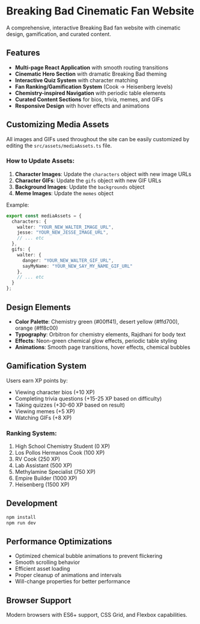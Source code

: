 # Breaking Bad Cinematic Fan Website

A comprehensive, interactive Breaking Bad fan website with cinematic design, gamification, and curated content.

## Features

- **Multi-page React Application** with smooth routing transitions
- **Cinematic Hero Section** with dramatic Breaking Bad theming
- **Interactive Quiz System** with character matching
- **Fan Ranking/Gamification System** (Cook → Heisenberg levels)
- **Chemistry-inspired Navigation** with periodic table elements
- **Curated Content Sections** for bios, trivia, memes, and GIFs
- **Responsive Design** with hover effects and animations

## Customizing Media Assets

All images and GIFs used throughout the site can be easily customized by editing the `src/assets/mediaAssets.ts` file.

### How to Update Assets:

1. **Character Images**: Update the `characters` object with new image URLs
2. **Character GIFs**: Update the `gifs` object with new GIF URLs
3. **Background Images**: Update the `backgrounds` object
4. **Meme Images**: Update the `memes` object

Example:
```typescript
export const mediaAssets = {
  characters: {
    walter: "YOUR_NEW_WALTER_IMAGE_URL",
    jesse: "YOUR_NEW_JESSE_IMAGE_URL",
    // ... etc
  },
  gifs: {
    walter: {
      danger: "YOUR_NEW_WALTER_GIF_URL",
      sayMyName: "YOUR_NEW_SAY_MY_NAME_GIF_URL"
    },
    // ... etc
  }
};
```

## Design Elements

- **Color Palette**: Chemistry green (#00ff41), desert yellow (#ffd700), orange (#ff8c00)
- **Typography**: Orbitron for chemistry elements, Rajdhani for body text
- **Effects**: Neon-green chemical glow effects, periodic table styling
- **Animations**: Smooth page transitions, hover effects, chemical bubbles

## Gamification System

Users earn XP points by:
- Viewing character bios (+10 XP)
- Completing trivia questions (+15-25 XP based on difficulty)
- Taking quizzes (+30-60 XP based on result)
- Viewing memes (+5 XP)
- Watching GIFs (+8 XP)

### Ranking System:
1. High School Chemistry Student (0 XP)
2. Los Pollos Hermanos Cook (100 XP)
3. RV Cook (250 XP)
4. Lab Assistant (500 XP)
5. Methylamine Specialist (750 XP)
6. Empire Builder (1000 XP)
7. Heisenberg (1500 XP)

## Development

```bash
npm install
npm run dev
```

## Performance Optimizations

- Optimized chemical bubble animations to prevent flickering
- Smooth scrolling behavior
- Efficient asset loading
- Proper cleanup of animations and intervals
- Will-change properties for better performance

## Browser Support

Modern browsers with ES6+ support, CSS Grid, and Flexbox capabilities.